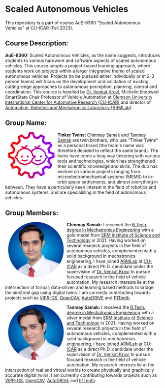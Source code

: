 # Scaled Autonomous Vehicles

This repository is a part of course AuE-8360 "Scaled Autonomous Vehicles" at CU-ICAR (Fall 2023).

## Course Description:

**AuE-8360:** Scaled Autonomous Vehicles, as the name suggests, introduces students to various hardware and software aspects of scaled autonomous vehicles. This course adopts a project-based learning approach, where students work on projects within a larger integrative theme of scaled autonomous vehicles. Projects (to be pursued either individually or in 2-3 person teams) will focus on the development and validation of existing cutting-edge approaches to autonomous perception, planning, control and coordination. This course is handled by [Dr. Venkat Krovi](https://www.linkedin.com/in/venkatnkrovi), Michelin Endowed SmartState Chair Professor of Vehicle Automation at [Clemson University International Center for Automotive Research (CU-ICAR)](https://cuicar.com/) and director of [Automation, Robotics and Mechatronics Laboratory (ARMLab)](http://cecas.clemson.edu/armlab-cuicar).

## Group Name:

<img align="left" style="padding-left: 10px; padding-right: 10px; padding-bottom: 10px" height="150px" src="Group/Tinker_Twins.png">

**Tinker Twins:** [Chinmay Samak](https://www.linkedin.com/in/samakchinmay) and [Tanmay Samak](https://in.linkedin.com/in/samaktanmay) are twin brothers, who use "Tinker Twins" as a personal brand (the team's name was therefore decided to reflect the same brand). The twins have come a long way tinkering with various tools and technologies, which has strengthened their scientific knowledge and skills. The duo has worked on various projects ranging from microelectromechanical systems (MEMS) to in-orbit space settlements, and almost everything in between. They have a particularly keen interest in the field of robotics and autonomous systems, and are specializing in the field of autonomous vehicles.

## Group Members:

<img align="left" style="padding-left: 10px; padding-right: 10px; padding-bottom: 10px" height="180px" src="Group/Chinmay_Samak.png">

**Chinmay Samak:** I received the [B.Tech. degree in Mechatronics Engineering](https://www.srmist.edu.in/program/b-tech-mechatronics-engineering/) with a gold medal from [SRM Institute of Science and Technology](https://www.srmist.edu.in/) in 2021. Having worked on several research projects in the field of autonomous vehicles, complemented with a solid background in mechatronics engineering, I have joined [ARMLab](http://cecas.clemson.edu/armlab-cuicar) at [CU-ICAR](https://cuicar.com/) as a direct Ph.D. candidate under the supervision of [Dr. Venkat Krovi](https://www.linkedin.com/in/venkatnkrovi) to pursue focused research in the field of vehicle automation. My research interests lie at the intersection of formal, data-driven and learning based methods to bridge the sim2real gap using digital twins. I am currently contributing towards projects such as [VIPR-GS](https://cecas.clemson.edu/VIPR-GS/), [OpenCAV](https://sites.google.com/view/opencav/), [AutoDRIVE](https://autodrive-ecosystem.github.io/) and [F1Tenth](https://f1tenth.org/).

<img align="left" style="padding-left: 10px; padding-right: 10px; padding-bottom: 10px" height="180px" src="Group/Tanmay_Samak.png">

**Tanmay Samak:** I received the [B.Tech. degree in Mechatronics Engineering](https://www.srmist.edu.in/program/b-tech-mechatronics-engineering/) with a silver medal from [SRM Institute of Science and Technology](https://www.srmist.edu.in/) in 2021. Having worked on several research projects in the field of autonomous vehicles, complemented with a solid background in mechatronics engineering, I have joined [ARMLab](http://cecas.clemson.edu/armlab-cuicar) at [CU-ICAR](https://cuicar.com/) as a direct Ph.D. candidate under the supervision of [Dr. Venkat Krovi](https://www.linkedin.com/in/venkatnkrovi) to pursue focused research in the field of vehicle automation. My research interests lie at the intersection of real and virtual worlds to create physically and graphically accurate digital twins. I am currently contributing towards projects such as [VIPR-GS](https://cecas.clemson.edu/VIPR-GS/), [OpenCAV](https://sites.google.com/view/opencav/), [AutoDRIVE](https://autodrive-ecosystem.github.io/) and [F1Tenth](https://f1tenth.org/).
